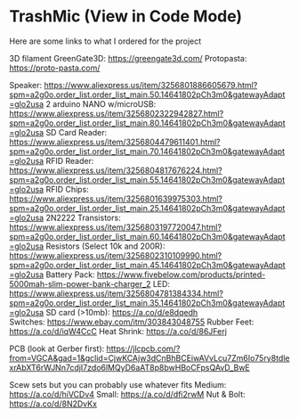 # TrashMic (View in Code Mode)
Here are some links to what I ordered for the project

3D filament
  GreenGate3D:                 https://greengate3d.com/
  Protopasta:                  https://proto-pasta.com/
  
Speaker:                         https://www.aliexpress.us/item/3256801886605679.html?spm=a2g0o.order_list.order_list_main.50.14641802pCh3m0&gatewayAdapt=glo2usa
2 arduino NANO w/microUSB:       https://www.aliexpress.us/item/3256802322942827.html?spm=a2g0o.order_list.order_list_main.80.14641802pCh3m0&gatewayAdapt=glo2usa
SD Card Reader:                  https://www.aliexpress.us/item/3256804479611401.html?spm=a2g0o.order_list.order_list_main.70.14641802pCh3m0&gatewayAdapt=glo2usa
RFID Reader:                     https://www.aliexpress.us/item/3256804817676224.html?spm=a2g0o.order_list.order_list_main.55.14641802pCh3m0&gatewayAdapt=glo2usa
RFID Chips:                      https://www.aliexpress.us/item/3256801639975303.html?spm=a2g0o.order_list.order_list_main.25.14641802pCh3m0&gatewayAdapt=glo2usa
2N2222 Transistors:              https://www.aliexpress.us/item/3256803197720047.html?spm=a2g0o.order_list.order_list_main.60.14641802pCh3m0&gatewayAdapt=glo2usa
Resistors (Select 10k and 200R): https://www.aliexpress.us/item/3256802310109990.html?spm=a2g0o.order_list.order_list_main.45.14641802pCh3m0&gatewayAdapt=glo2usa 
Battery Pack:                    https://www.fivebelow.com/products/printed-5000mah-slim-power-bank-charger_2
LED:                     https://www.aliexpress.us/item/3256804781384334.html?spm=a2g0o.order_list.order_list_main.35.14641802pCh3m0&gatewayAdapt=glo2usa
SD card (>10mb):                 https://a.co/d/e8dqedh                      
Switches:                        https://www.ebay.com/itm/303843048755
Rubber Feet:                     https://a.co/d/iqW4CcC
Heat Shrink:                     https://a.co/d/86JFerj

PCB (look at Gerber first):      https://jlcpcb.com/?from=VGCA&gad=1&gclid=CjwKCAjw3dCnBhBCEiwAVvLcu7Zm6Io75ry8tdlexrAbXT6rWJNn7cdjI7zdo6lMQyD6aAT8p8bwHBoCFpsQAvD_BwE

Scew sets but you can probably use whatever fits
  Medium:                      https://a.co/d/hiVCDv4 
  Small:                       https://a.co/d/dfi2rwM
  Nut & Bolt:                  https://a.co/d/8N2DvKx
